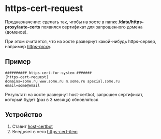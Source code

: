 # https-cert-request

Предназначение: сделать так, чтобы на хосте в папке **/data/https-proxy/auto-certs** появился 
сертификат для запрошенного домена (доменов). 

При этом считается, что на хосте развернут какой-нибудь https-сервер, например [https-proxy](../https-proxy.zdb).

## Пример
```
########## https-cert-for-system #######
[https-cert-request]
domains=some.ru www.some.ru m.some.ru special.some.ru
email=some@email
```
Результат: на хосте развернут host-certbot, запрошен сертификат, который будет (раз в 3 месяца) обновляться.

## Устройство
1. Ставит [host-certbot](../host-certbot)
2. Внедряет в него [https-cert-item](../https-cert-item)
